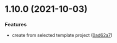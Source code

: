 # 1.10.0 (2021-10-03)


### Features

* create from selected template project ([0ad62a7](https://github.com/ksalzke/templates-for-omnifocus/commit/0ad62a7bd0f1d94ed711cd485bd0ef98f5e427dc))



